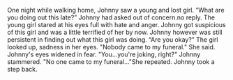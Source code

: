   One night while walking home, Johnny saw a young and lost girl. “What are you doing out this late?” Johnny had asked out of concern.no reply. The young girl stared at his eyes full with hate and anger. Johnny got suspicious of this girl and was a little terrified of her by now. Johnny however was still persistent in finding out what this girl was doing. “Are you okay?” The girl looked up, sadness in her eyes. "Nobody came to my funeral." She said. Johnny's eyes widened in fear. "You...you're joking, right?" Johnny stammered. "No one came to my funeral..."She repeated. Johnny took a step back.
